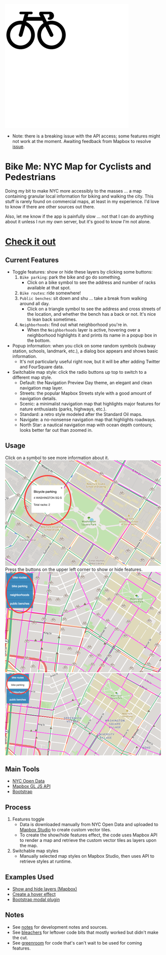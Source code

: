 ![Bike logo](./assets/bike-logo-white.png)
- Note: there is a breaking issue with the API access; some features might not work at the moment. Awaiting feedback from Mapbox to resolve [issue](https://github.com/mapbox/mapbox-gl-js/issues/6094).
# Bike Me: NYC Map for Cyclists and Pedestrians
Doing my bit to make NYC more accessibly to the masses ... a map containing granular local information for biking and walking the city. This stuff is rarely found on commercial maps, at least in my experience. I'd love to know if there are other sources out there. 

Also, let me know if the app is painfully slow ... not that I can do anything about it unless I run my own server, but it's good to know I'm not alone.

# [Check it out](https://elainechan.github.io/mapping/)
## Current Features
- Toggle features: show or hide these layers by clicking some buttons:
	1. `Bike parking`: park the bike and go do something.
		- Click on a bike symbol to see the address and number of racks available at that spot.
	2. `Bike routes`: ride somewhere!
	3. `Public benches`: sit down and shu ... take a break from walking around all day.
		- Click on a triangle symbol to see the address and cross streets of the location, and whether the bench has a back or not. It's nice to lean back sometimes.
	4. `Neighborhoods`: find out what neighborhood you're in.
		- When the `Neighborhoods` layer is active, hovering over a neighborhood highlights it and prints its name in a popup box in the bottom.
- Popup information: when you click on some random symbols (subway station, schools, landmark, etc.), a dialog box appears and shows basic information. 
	- It's not particularly useful right now, but it will be after adding Twitter and FourSquare data.
- Switchable map style: click the radio buttons up top to switch to a different map style.
	- Default: the Navigation Preview Day theme, an elegant and clean navigation map layer.
	- Streets: the popular Mapbox Streets style with a good amount of navigation details.
	- Scenic: a minimalist navigation map that highlights major features for nature enthusiasts (parks, highways, etc.).
	- Standard: a retro style modeled after the Standard Oil maps.
	- Navigate: a no-nonsense navigation map that highlights roadways.
	- North Star: a nautical navigation map with ocean depth contours; looks better far out than zoomed in.
## Usage
Click on a symbol to see more information about it.
![Popup box](./assets/popup.png)
Press the buttons on the upper left corner to show or hide features.
![Toggle on](./assets/toggle-on.png)
![Toggle off](./assets/toggle-off.png)
## Main Tools
- [NYC Open Data](http://www.nyc.gov/html/dot/html/about/datafeeds.shtml#bikes)
- [Mapbox GL JS API](https://www.mapbox.com/mapbox-gl-js/api/)
- [Bootstrap](https://v4-alpha.getbootstrap.com/components/modal/)
## Process
1. Features toggle
	- Data is downloaded manually from NYC Open Data and uploaded to [Mapbox Studio](https://www.mapbox.com/mapbox-studio/) to create custom vector tiles.
	- To create the show/hide features effect, the code uses Mapbox API to render a map and retrieve the custom vector tiles as layers upon the map.
2. Switchable map styles
	- Manually selected map styles on Mapbox Studio, then uses API to retrieve styles at runtime.
## Examples Used
- [Show and hide layers (Mapbox)](https://www.mapbox.com/mapbox-gl-js/example/toggle-layers/)
- [Create a hover effect](https://www.mapbox.com/mapbox-gl-js/example/hover-styles/)
- [Bootstrap modal plugin](https://www.w3schools.com/bootstrap/bootstrap_modal.asp)
## Notes
- See [notes](https://github.com/elainechan/mapping/blob/master/notes.md) for development notes and sources.
- See [bleachers](https://github.com/elainechan/mapping/blob/master/bleachers.md) for leftover code bits that mostly worked but didn't make the cut.
- See [greenroom](https://github.com/elainechan/mapping/blob/master/greenroom) for code that's can't wait to be used for coming features.